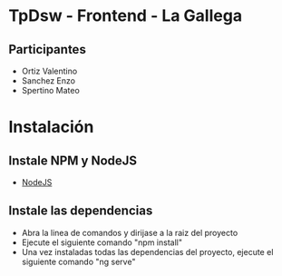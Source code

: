 # TpDsw - Frontend - La Gallega
## Participantes
- Ortiz Valentino
- Sanchez Enzo
- Spertino Mateo
# Instalación
## Instale NPM y NodeJS
- [NodeJS](https://nodejs.org/en/download/)
## Instale las dependencias
- Abra la linea de comandos y dirijase a la raiz del proyecto
- Ejecute el siguiente comando "npm install"
- Una vez instaladas todas las dependencias del proyecto, ejecute el siguiente comando "ng serve"